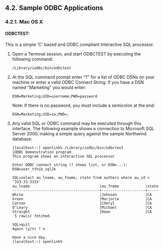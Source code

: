 <div id="sampleodbcapps" class="section">

<div class="titlepage">

<div>

<div>

## 4.2. Sample ODBC Applications

</div>

</div>

</div>

<div id="macosxsamples" class="section">

<div class="titlepage">

<div>

<div>

### 4.2.1. Mac OS X

</div>

</div>

</div>

<div id="odbctestmac" class="section">

<div class="titlepage">

<div>

<div>

#### ODBCTEST:

</div>

</div>

</div>

This is a simple 'C' based and ODBC compliant Interactive SQL processor.

<div class="orderedlist">

1.  Open a Terminal session, and start ODBCTEST by executing the
    following command:

    ``` programlisting
    /Library/iodbc/bin/odbctest
    ```

2.  At the SQL command prompt enter "?" for a list of ODBC DSNs on your
    machine or enter a valid ODBC Connect String. If you have a DSN
    named "Marketing" you would enter:

    ``` programlisting
    DSN=Marketing;UID=username;PWD=password
    ```

    Note: If there is no password, you must include a semicolon at the
    end:

    ``` programlisting
    DSN=Marketing;UID=sa;PWD=;
    ```

3.  Any valid SQL or ODBC command may be executed through this
    interface. The following example shows a connection to Microsoft SQL
    Server 2000, making a simple query against the sample Northwind
    database:

    ``` programlisting
    [localhost:~] openlink% /Library/iodbc/bin/odbctest
    iODBC Demonstration program
    This program shows an interactive SQL processor

    Enter ODBC connect string (? shows list, or DSN=...): DSN=user_tthib_sql2k

    SQL>select au_lname, au_fname, state from authors where au_id < '333-33-3333'
    au_lname                                |au_fname            |state
    ----------------------------------------+--------------------+-----
    White                                   |Johnson             |CA
    Green                                   |Marjorie            |CA
    Carson                                  |Cheryl              |CA
    O'Leary                                 |Michael             |CA
    Straight                                |Dean                |CA
     5 row(s) fetched.

    SQL>quit
    Again (y/n) ? n

    Have a nice day.
    [localhost:~] openlink%
    ```

</div>

</div>

</div>

</div>
